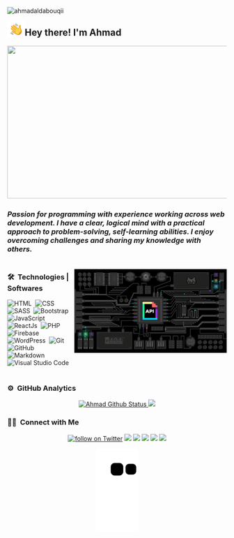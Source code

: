 <p align="left"> <img src="https://komarev.com/ghpvc/?username=ahmadaldabouqii&style=plastic&label=Profile+visits" alt="ahmadaldabouqii" /> </p>
<p align="center">
<img alt="Night Coding" src="./assets/Hand%20Wave.gif" width='40' align="left"/><h2>Hey there! I'm Ahmad</h2>
<img height="350px" width="1000px" src="https://cdn.cultofmac.com/wp-content/uploads/2017/04/CoM-Pay-What-You-Want-Learn-to-Code-2017-Bundle.jpg">

### **_Passion for programming with experience working across web development. I have a clear, logical mind with a practical approach to problem-solving, self-learning abilities. I enjoy overcoming challenges and sharing my knowledge with others._**</br></br>

<img alt="Night Coding" src="./assets/api-c99e353f761d318322c853c03ebcf21b.gif" alt="Night Coding" width="350px" align="right"/>

### 🛠 &nbsp;Technologies | Softwares

![HTML](https://img.shields.io/badge/-HTML-05122A?style=flat&logo=HTML5)&nbsp;
![CSS](https://img.shields.io/badge/-CSS-05122A?style=flat&logo=CSS3&logoColor=1572B6)
![SASS](https://img.shields.io/badge/-SASS-05122A?style=flat&logo=SASS&logoColor=PINK)&nbsp;
![Bootstrap](https://img.shields.io/badge/-Bootstrap-05122A?style=flat&logo=bootstrap&logoColor=563D7C)&nbsp;
![JavaScript](https://img.shields.io/badge/-JavaScript-05122A?style=flat&logo=javascript)\
![ReactJs](https://img.shields.io/badge/-ReactJs-05122A?logo=react&logoColor=007ACC&style=flat)&nbsp;
![PHP](https://img.shields.io/badge/-PHP-05122A?logo=PHP&logoColor=007ACC&style=flat)&nbsp;
![Firebase](https://img.shields.io/badge/-Firebase-05122A?style=flat&logo=firebase)&nbsp;
![WordPress](https://img.shields.io/badge/-Wordpress-05122A?style=flat&logo=wordpress)&nbsp;
![Git](https://img.shields.io/badge/-Git-05122A?style=flat&logo=git)\
![GitHub](https://img.shields.io/badge/-GitHub-05122A?style=flat&logo=github)&nbsp;
![Markdown](https://img.shields.io/badge/-Markdown-05122A?style=flat&logo=markdown)&nbsp;
![Visual Studio Code](https://img.shields.io/badge/-Visual%20Studio%20Code-05122A?style=flat&logo=visual-studio-code&logoColor=007ACC)<br><br>

### ⚙️ &nbsp;GitHub Analytics

<p align="center">

 <a href="https://github.com/ahmadaldabouqii">
  <img height="165em" src="https://github-readme-stats.vercel.app/api?username=ahmadaldabouqii&include_all_commits=true&show_icons=true&count_private=true&theme=algolia" alt="Ahmad Github Status"/>
  <img height="165em" src="https://github-readme-stats-eight-theta.vercel.app/api/top-langs/?username=ahmadaldabouqii&layout=compact&langs_count=8&theme=algolia"/>
</a>
</p>

### 🤝🏻 &nbsp;Connect with Me

<p align="center">

<a href="https://twitter.com/intent/follow?screen_name=Ahmad_AlDabouqi">
<img src="https://img.shields.io/twitter/follow/Ahmad_AlDabouqi?style=social&logo=twitter" alt="follow on Twitter"></a>
<a href="mailto:aldabouqiahmad@gmail.com"><img src="https://img.shields.io/badge/-aldabouqiahmad@gmail.com-D14836?style=flat&logo=Gmail&logoColor=white"/></a>
<a href="https://www.linkedin.com/in/ahmad-aldabouqi/"><img src="https://img.shields.io/badge/-Ahmad%20AlDabouqi-0077B5?style=flat&logo=Linkedin&logoColor=white"/></a>
<a href="https://dev.to/ahmadaldabouqii"><img src="https://img.shields.io/badge/-Ahmad_AlDabouqi-0A0A0A?style=flat&logo=dev.to&logoColor=white"/></a>
<a href="https://instagram.com/ahmad_aldabouqi/"><img src="https://img.shields.io/badge/-@db-E4405F?style=flat&logo=Instagram&logoColor=white"/></a>
<a href="https://www.facebook.com/mmmmmmmgymmmmmmmmmm/"><img src="https://img.shields.io/badge/-Ahmad_AlDabouqi-1877F2?style=flat&logo=Facebook&logoColor=white"/></a>

</p>
</a>
<div  align="center"> <img src="https://raw.githubusercontent.com/muhiqsimui/muhiqsimui/output/github-contribution-grid-snake.svg" /></div>
